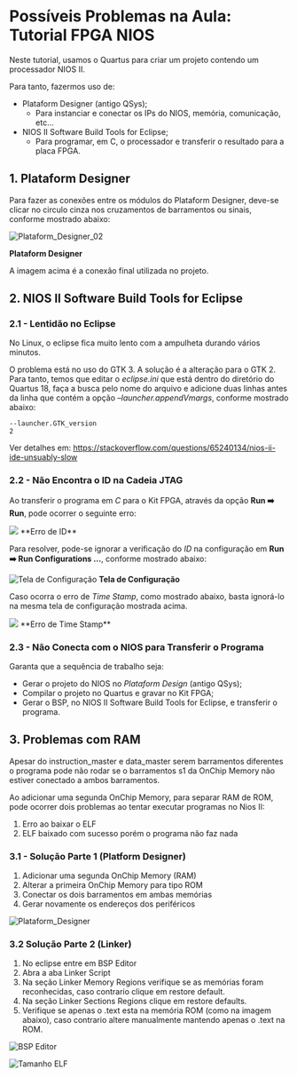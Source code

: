 # Possíveis Problemas na Aula: Tutorial FPGA NIOS

Neste tutorial, usamos o Quartus para criar um projeto contendo um processador NIOS II.

Para tanto, fazermos uso de:

- Plataform Designer (antigo QSys);
  - Para instanciar e conectar os IPs do NIOS, memória, comunicação, etc…
- NIOS II Software Build Tools for Eclipse;
  - Para programar, em C, o processador e transferir o resultado para a placa FPGA.



## 1. Plataform Designer

Para fazer as conexões entre os módulos do Plataform Designer,  deve-se clicar no circulo cinza nos cruzamentos de barramentos ou  sinais, conforme mostrado abaixo:

![Plataform_Designer_02](\Embarcados-Avancados\figs\Plataform_Designer_02.png)

**Plataform Designer**

A imagem acima é a conexão final utilizada no projeto.



## 2. NIOS II Software Build Tools for Eclipse

### 2.1 - Lentidão no Eclipse

No Linux, o eclipse fica muito lento com a ampulheta durando vários minutos.

O problema está no uso do GTK 3. A solução é a alteração para o GTK 2. Para tanto, temos que editar o *eclipse.ini* que está dentro do diretório do Quartus 18, faça a busca pelo nome do  arquivo e adicione duas linhas antes da linha que contém a opção *–launcher.appendVmargs*, conforme mostrado abaixo:

```
--launcher.GTK_version
2
```

Ver detalhes em: https://stackoverflow.com/questions/65240134/nios-ii-ide-unsuably-slow



### 2.2 - Não Encontra o ID na Cadeia JTAG

Ao transferir o programa em *C* para o Kit FPGA, através da opção **Run :arrow_right:  Run**, pode ocorrer o seguinte erro:

<img style="float: center;" src="\Embarcados-Avancados\figs\Erro_System_ID.png">
**Erro de ID**

Para resolver, pode-se ignorar a verificação do *ID* na configuração em **Run :arrow_right:  Run Configurations …**, conforme mostrado abaixo:

![Tela de Configuração](\Embarcados-Avancados\figs\Run_Configurations-02.png)
**Tela de Configuração**

Caso ocorra o erro de *Time Stamp*, como mostrado abaixo, basta ignorá-lo na mesma tela de configuração mostrada acima.

<img style="float: center;" src="\Embarcados-Avancados\figs\Erro_Time_Stamp.png">
**Erro de Time Stamp**



### 2.3 - Não Conecta com o NIOS para Transferir o Programa

Garanta que a sequência de trabalho seja:

- Gerar o projeto do NIOS no *Plataform Design* (antigo QSys);
- Compilar o projeto no Quartus e gravar no Kit FPGA;
- Gerar o BSP, no NIOS II Software Build Tools for Eclipse, e transferir o programa.


## 3. Problemas com RAM

Apesar do instruction_master e data_master serem barramentos diferentes o programa pode não rodar se o barramentos s1 da OnChip Memory não estiver conectado a ambos barramentos.

Ao adicionar uma segunda OnChip Memory, para separar RAM de ROM, pode ocorrer dois problemas ao tentar executar programas no Nios II:

1. Erro ao baixar o ELF
2. ELF baixado com sucesso porém o programa não faz nada
    
### 3.1 - Solução Parte 1 (Platform Designer)


1. Adicionar uma segunda OnChip Memory (RAM)
2. Alterar a primeira OnChip Memory para tipo ROM
3. Conectar os dois barramentos em ambas memórias
4. Gerar novamente os endereços dos periféricos

![Plataform_Designer](\Embarcados-Avancados\figs\erros_ELF_plataform_designer.png)

### 3.2 Solução Parte 2 (Linker)

1. No eclipse entre em BSP Editor
2. Abra a aba Linker Script
3. Na seção Linker Memory Regions verifique se as memórias foram reconhecidas, caso contrario clique em restore default.
4. Na seção Linker Sections Regions clique em restore defaults.
5. Verifique se apenas o .text esta na memória ROM (como na imagem abaixo), caso contrario altere manualmente mantendo apenas o .text na ROM.

![BSP Editor](\Embarcados-Avancados\figs\erros_ELF_bsp.png) 




![Tamanho ELF](\Embarcados-Avancados\figs\tamanhoELF.jpeg) 

